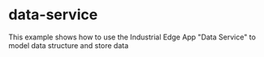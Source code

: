# data-service
This example shows how to use the Industrial Edge App "Data Service" to model data structure and store data
